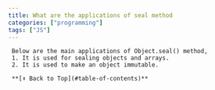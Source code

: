 ```yaml
---
title: What are the applications of seal method 
categories: ["programming"] 
tags: ["JS"]
---
```

     Below are the main applications of Object.seal() method,
     1. It is used for sealing objects and arrays.
     2. It is used to make an object immutable.

     **[⬆ Back to Top](#table-of-contents)**

